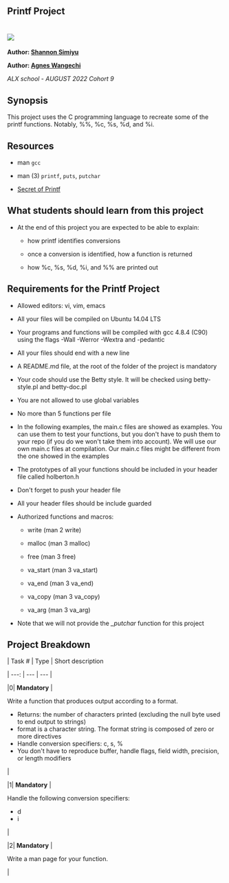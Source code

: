 ## Printf Project



# <img src="http://www.controlprt.com/images/pip_ps__printing_1_main_708x432.jpg">



**Author: [Shannon Simiyu](https://www.linkedin.com/in/shannon-simiyu-660360200/)**

**Author: [Agnes Wangechi](https://www.linkedin.com/in/agnes-wangechi-gichuhi/)**



*ALX school - AUGUST 2022 Cohort 9*



## Synopsis



This project uses the C programming language to recreate some of the printf functions. Notably, %%, %c, %s, %d, and %i.



## Resources



- man `gcc`

- man (3) `printf`, `puts`, `putchar`

- [Secret of Printf](http://www.cypress.com/file/54761/download)



## What students should learn from this project



- At the end of this project you are expected to be able to explain:

	- how printf identifies conversions

	- once a conversion is identified, how a function is returned

	- how %c, %s, %d, %i, and %% are printed out



## Requirements for the Printf Project



- Allowed editors: vi, vim, emacs

- All your files will be compiled on Ubuntu 14.04 LTS

- Your programs and functions will be compiled with gcc 4.8.4 (C90) using the flags -Wall -Werror -Wextra and -pedantic

- All your files should end with a new line

- A README.md file, at the root of the folder of the project is mandatory

- Your code should use the Betty style. It will be checked using betty-style.pl and betty-doc.pl

- You are not allowed to use global variables

- No more than 5 functions per file

- In the following examples, the main.c files are showed as examples. You can use them to test your functions, but you don't have to push them to your repo (if you do we won't take them into account). We will use our own main.c files at compilation. Our main.c files might be different from the one showed in the examples

- The prototypes of all your functions should be included in your header file called holberton.h

- Don't forget to push your header file

- All your header files should be include guarded

- Authorized functions and macros:

	- write (man 2 write)

	- malloc (man 3 malloc)

	- free (man 3 free)

	- va_start (man 3 va_start)

	- va_end (man 3 va_end)

	- va_copy (man 3 va_copy)

	- va_arg (man 3 va_arg)

- Note that we will not provide the *_putchar* function for this project



## Project Breakdown



| Task # | Type | Short description

| ---: | --- | --- |

|0| **Mandatory**  |<p>Write a function that produces output according to a format.</p> <ul><li>Returns: the number of characters printed (excluding the null byte used to end output to strings)</li><li>format is a character string. The format string is composed of zero or more directives</li><li>Handle conversion specifiers: c, s, %</li><li>You don't have to reproduce buffer, handle flags, field width, precision, or length modifiers</li></ul>|

|1| **Mandatory**  |<p>Handle the following conversion specifiers:</p> <ul><li>d</li><li>i</li></ul>|

|2| **Mandatory**  |<p>Write a man page for your function.</p>|
